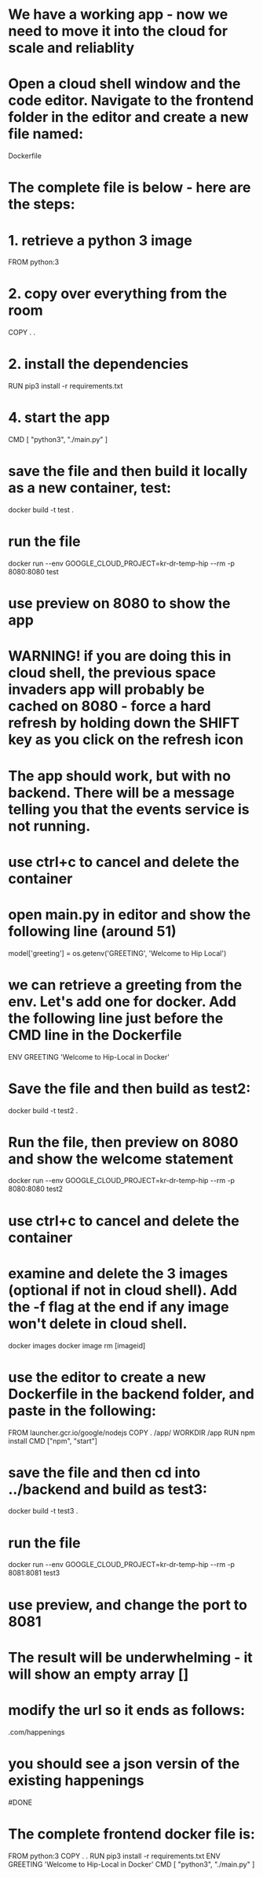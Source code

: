 # We have a working app - now we need to move it into the cloud for scale and reliablity

# Open a cloud shell window and the code editor.  Navigate to the frontend folder in the editor and create a new file named:

Dockerfile

# The complete file is below - here are the steps:

# 1. retrieve a python 3 image

FROM python:3

# 2. copy over everything from the room

COPY . .

# 2. install the dependencies

RUN pip3 install -r requirements.txt

# 4. start the app

CMD [ "python3", "./main.py" ]

# save the file and then build it locally as a new container, test:

docker build -t test .

# run the file

docker run --env GOOGLE_CLOUD_PROJECT=kr-dr-temp-hip  --rm -p 8080:8080 test

# use preview on 8080 to show the app 
# WARNING! if you are doing this in cloud shell, the previous space invaders app will probably be cached on 8080 - force a hard refresh  by holding down the SHIFT key as you click on the refresh icon

# The app should work, but with no backend. There will be a message telling you that the events service is not running.

# use ctrl+c to cancel and delete the container

# open main.py in editor and show the following line (around 51)

model['greeting'] = os.getenv('GREETING', 'Welcome to Hip Local')

# we can retrieve a greeting from the env.  Let's add one for docker. Add the following line just before the CMD line in the Dockerfile

ENV GREETING 'Welcome to Hip-Local in Docker'

# Save the file and then build as test2:

docker build -t test2 .

# Run the file, then preview on 8080 and show the welcome statement

docker run --env GOOGLE_CLOUD_PROJECT=kr-dr-temp-hip --rm -p 8080:8080 test2

# use ctrl+c to cancel and delete the container

# examine and delete the 3 images (optional if not in cloud shell).  Add the -f flag at the end if any image won't delete in cloud shell.

docker images
docker image rm [imageid]

# use the editor to create a new Dockerfile in the backend folder, and paste in the following:

FROM launcher.gcr.io/google/nodejs
COPY . /app/
WORKDIR /app
RUN npm install 
CMD ["npm", "start"]

# save the file and then cd into ../backend and build as test3:

docker build -t test3 .

# run the file 

docker run --env GOOGLE_CLOUD_PROJECT=kr-dr-temp-hip  --rm -p 8081:8081 test3

# use preview, and change the port to 8081 
# The result will be underwhelming - it will show an empty array [] 
# modify the url so it ends as follows:

.com/happenings

# you should see a json versin of the existing happenings

#DONE



# The complete frontend docker file is:
FROM python:3
COPY . .
RUN pip3 install -r requirements.txt
ENV GREETING 'Welcome to Hip-Local in Docker'
CMD [ "python3", "./main.py" ]